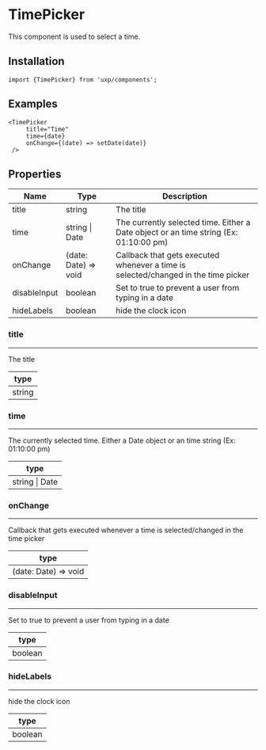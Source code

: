 # TimePicker






This component is used to select a time.



## Installation



```tsx
import {TimePicker} from 'uxp/components';
```

## Examples



```tsx
<TimePicker
     title="Time"
     time={date}
     onChange={(date) => setDate(date)}
 />
```

## Properties

|Name|Type|Description|
|-|-|-|
|title|string|The title |
|time|string \| Date|The currently selected time. Either a Date object or an time string (Ex: 01:10:00 pm) |
|onChange|(date: Date) => void|Callback that gets executed whenever a time is selected/changed in the time picker |
|disableInput|boolean|Set to true to prevent a user from typing in a date |
|hideLabels|boolean|hide the clock icon |
### title



---



The title


|type|
|-|
|string|
### time



---



The currently selected time. Either a Date object or an time string (Ex: 01:10:00 pm)


|type|
|-|
|string \| Date|
### onChange



---



Callback that gets executed whenever a time is selected/changed in the time picker


|type|
|-|
|(date: Date) => void|
### disableInput



---



Set to true to prevent a user from typing in a date


|type|
|-|
|boolean|
### hideLabels



---



hide the clock icon


|type|
|-|
|boolean|
